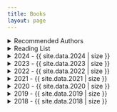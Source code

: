 ```yaml
---
title: Books
layout: page
---
```


<details>
  <summary>Recommended Authors</summary>
  <pre>
- Ken Thompson
- Dennis Ritchie
- Richard Stallman
- Brian Kernighan
- Michael Kerrisk
- Donald Knuth - linux
- Kevlin Hennely
- Ken Thompson
- Dennis Ritchie
- Rob Pike
- Richard Stallman
- Brian Kernighan
    - Talks:
        - https://www.youtube.com/watch?v=FyCYva9DhsI
        - https://www.youtube.com/watch?v=ZsHMHukIlJY
        - [What Makes Python so Awesome](https://www.youtube.com/watch?v=u1sVfGEBKWQ)
- [Hammock Driven Development](https://www.youtube.com/watch?v=f84n5oFoZBc)
- [Hoist Your IO](https://www.youtube.com/watch?v=PBQN62oUnN8)
- [Write Good Python](https://youtu.be/qUeud6DvOWI)
  </pre>
</details>

<details>
  <summary>Reading List</summary>
  <pre>
  {% for book in site.data.queue %}
  - Title: {{ book[0] }}
  {% endfor %}
  </pre>
</details>

<details>
  <summary>2024 - {{ site.data.2024 | size }}</summary>
  <pre>
  {% for book in site.data.2024 %}
  - {{ book[0] }}
  {% endfor %}
  </pre>
</details>

<details>
  <summary>2023 - {{ site.data.2023 | size }}</summary>
  <body>Favorite: Lord of the Rings</body>
  <pre>
  {% for book in site.data.2023 %}
  - {{ book[0] }}
  {% endfor %}
  </pre>
</details>

<details>
  <summary>2022 - {{ site.data.2022 | size }}</summary>
  <body>Favorite: Grit</body>
  <pre>
  {% for book in site.data.2022 %}
  - {{ book[0] }}
  {% endfor %}
  </pre>
</details>

<details>
  <summary>2021 - {{ site.data.2021 | size }}</summary>
  <body>Favorite: This Land is Our Land</body>
  <pre>
  {% for book in site.data.2021 %}
  - {{ book[0] }}
  {% endfor %}
  </pre>
</details>

<details>
  <summary>2020 - {{ site.data.2020 | size }}</summary>
  <body>Favorite: Pragmatic Programmer</body>
  <pre>
  {% for book in site.data.2020 %}
  - {{ book[0] }}
  {% endfor %}
  </pre>
</details>

<details>
  <summary>2019 - {{ site.data.2019 | size }}</summary>
  <body>Favorite: Hackers and Painters</body>
  <pre>
  {% for book in site.data.2019 %}
  - {{ book[0] }}
  {% endfor %}
  </pre>
</details>

<details>
  <summary>2018 - {{ site.data.2018 | size }}</summary>
  <pre>
  {% for book in site.data.2018 %}
  - {{ book[0] }}
  {% endfor %}
  </pre>
</details>
